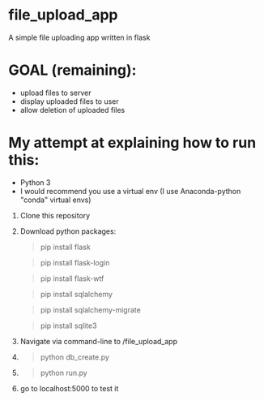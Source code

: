 file_upload_app
===============

A simple file uploading app written in flask

GOAL (remaining):
====
- upload files to server
- display uploaded files to user
- allow deletion of uploaded files

My attempt at explaining how to run this:
=========================================

- Python 3
- I would recommend you use a virtual env (I use Anaconda-python "conda" virtual envs)

1) Clone this repository

2) Download python packages:

	> pip install flask
	
	> pip install flask-login
	
	> pip install flask-wtf
	
	> pip install sqlalchemy
	 
	> pip install sqlalchemy-migrate
	
	> pip install sqlite3

3) Navigate via command-line to <your-file-path>/file_upload_app 

4) > python db_create.py

5) > python run.py

6) go to localhost:5000 to test it
